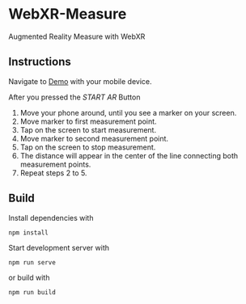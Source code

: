 # WebXR-Measure

Augmented Reality Measure with WebXR

## Instructions

Navigate to [Demo](https://wonderful-albattani-95489f.netlify.app/) with your mobile device.

After you pressed the *START AR* Button
1. Move your phone around, until you see a marker on your screen.
2. Move marker to first measurement point.
3. Tap on the screen to start measurement.
4. Move marker to second measurement point.
5. Tap on the screen to stop measurement.
6. The distance will appear in the center of the line connecting both measurement points.
7. Repeat steps 2 to 5.

## Build

Install dependencies with

```
npm install
````

Start development server with

```
npm run serve
```

or build with

```
npm run build
```


